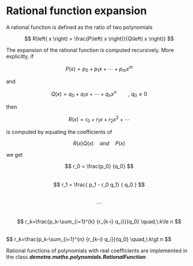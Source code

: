 # Rational function expansion

A rational function is defined as the ratio of two polynomials

$$ R\left( x \right) = \frac{P\left( x \right)}{Q\left( x \right)} $$

The expansion of the rational function is computed recursively. More explicitly, if

$$ P\left( x \right) = p_0+p_1 x +\cdots + p_m x^m$$

and

$$ Q\left( x \right) = q_0+q_1 x +\cdots + q_n x^n \qquad , \: q_0 \neq 0$$

then

$$ R\left( x \right) = r_0+r_1 x + r_2 x^2 +\cdots $$

is computed by equating the coefficients of 

$$ R\left( x \right) Q\left( x \right) \quad and \quad P\left( x \right) $$

we get

$$ r_0 = \frac{p_0} {q_0} $$
<br>
$$ r_1 = \frac{ p_1 - r_0 q_1} { q_0 } $$
<br>
$$ \cdots $$
<br>
$$ r_k=\frac{p_k-\sum_{i=1}^{k} {r_{k-i} q_i}}{q_0} \quad,\:k\le n $$

<br>
$$ r_k=\frac{p_k-\sum_{i=1}^{n} {r_{k-i} q_i}}{q_0} \quad,\:k\gt n $$

Rational functions of polynomials with real coefficients are implemented in the class ___demetra.maths.polynomials.RationalFunction___